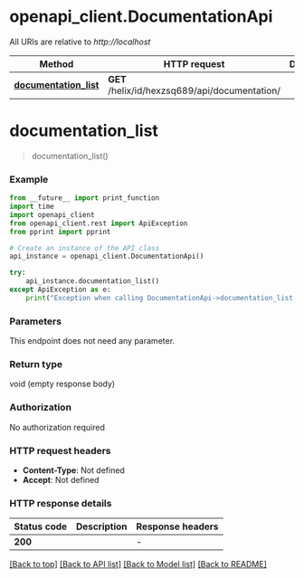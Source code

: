 # openapi_client.DocumentationApi

All URIs are relative to *http://localhost*

Method | HTTP request | Description
------------- | ------------- | -------------
[**documentation_list**](DocumentationApi.md#documentation_list) | **GET** /helix/id/hexzsq689/api/documentation/ | 


# **documentation_list**
> documentation_list()



### Example

```python
from __future__ import print_function
import time
import openapi_client
from openapi_client.rest import ApiException
from pprint import pprint

# Create an instance of the API class
api_instance = openapi_client.DocumentationApi()

try:
    api_instance.documentation_list()
except ApiException as e:
    print("Exception when calling DocumentationApi->documentation_list: %s\n" % e)
```

### Parameters
This endpoint does not need any parameter.

### Return type

void (empty response body)

### Authorization

No authorization required

### HTTP request headers

 - **Content-Type**: Not defined
 - **Accept**: Not defined

### HTTP response details
| Status code | Description | Response headers |
|-------------|-------------|------------------|
**200** |  |  -  |

[[Back to top]](#) [[Back to API list]](../README.md#documentation-for-api-endpoints) [[Back to Model list]](../README.md#documentation-for-models) [[Back to README]](../README.md)

